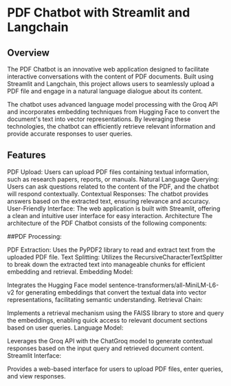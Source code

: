 # PDF Chatbot with Streamlit and Langchain

## Overview
The PDF Chatbot is an innovative web application designed to facilitate interactive conversations with the content of PDF documents. Built using Streamlit and Langchain, this project allows users to seamlessly upload a PDF file and engage in a natural language dialogue about its content.

The chatbot uses advanced language model processing with the Groq API and incorporates embedding techniques from Hugging Face to convert the document's text into vector representations. By leveraging these technologies, the chatbot can efficiently retrieve relevant information and provide accurate responses to user queries.

## Features
PDF Upload: Users can upload PDF files containing textual information, such as research papers, reports, or manuals.
Natural Language Querying: Users can ask questions related to the content of the PDF, and the chatbot will respond contextually.
Contextual Responses: The chatbot provides answers based on the extracted text, ensuring relevance and accuracy.
User-Friendly Interface: The web application is built with Streamlit, offering a clean and intuitive user interface for easy interaction.
Architecture
The architecture of the PDF Chatbot consists of the following components:

##PDF Processing:

PDF Extraction: Uses the PyPDF2 library to read and extract text from the uploaded PDF file.
Text Splitting: Utilizes the RecursiveCharacterTextSplitter to break down the extracted text into manageable chunks for efficient embedding and retrieval.
Embedding Model:

Integrates the Hugging Face model sentence-transformers/all-MiniLM-L6-v2 for generating embeddings that convert the textual data into vector representations, facilitating semantic understanding.
Retrieval Chain:

Implements a retrieval mechanism using the FAISS library to store and query the embeddings, enabling quick access to relevant document sections based on user queries.
Language Model:

Leverages the Groq API with the ChatGroq model to generate contextual responses based on the input query and retrieved document content.
Streamlit Interface:

Provides a web-based interface for users to upload PDF files, enter queries, and view responses.
